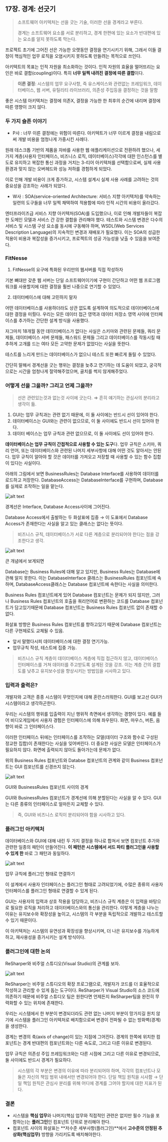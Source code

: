 ## 17장. 경계: 선긋기

> 소프트웨어 아키텍처는 선을 긋는 기술, 이러한 선을 경계라고 부른다.
> 
> 
> 경계는 소프트웨어 요소를 서로 분리하고, 경계 한편에 있는 요소가 반대편에 있는 요소를 알지 못하도록 막는다.
> 

프로젝트 초기에 그어진 선은 가능한 오랫동안 결정을 연기시키기 위해, 그래서 이들 결정이 핵심적인 업무 로직을 오염시키지 못하도록 만들려는 목적으로 쓰인다.

아키텍트의 목표는 인적 자원을 최소화하는 것이다. 인적 자원의 효율을 떨어뜨리는 요인은 바로 결합(coupling)이다. 특히 **너무 일찍 내려진 결정에 따른 결합**이다.

> **이른 결정**: 시스템의 업무 요구사항, 즉 유스케이스와 관련없는 프레임워크, 데이터베이스, 웹 서버, 유틸리티 라이브러리, 의존성 주입등을 결정하는 것을 말함
> 

좋은 시스템 아키텍처는 결정에 의존X, 결정을 가능한 한 최후의 순간에 내리며 결정에 따른 영향이 크지 않다.

### 두 가지 슬픈 이야기

- P사 : 너무 이른 결정에는 위험이 따른다. 아키텍트가 너무 이르게 결정을 내림으로써 개발 비용을 엄청나게 가중시킨 사례다.

원래 데스크톱 기반의 제품을 자바를 사용한 웹 애플리케이션으로 전환하려 했으나, 세 가지 계층(사용자 인터페이스, 비즈니스 로직, 데이터베이스)각각에 대한 인스턴스를 별도로 유지하고 복잡한 통신 과정을 거치는 3-티어 아키텍처를 선택함으로써, 실제 사용 환경과 맞지 않는 오버헤드와 성능 저하를 경험하게 되었다.

이로 인해 개발 비용이 크게 증가하고, 시스템 설계시 실제 사용 사례를 고려하는 것의 중요성을 강조하는 사례가 되었다.

- W사 : SOA(service-oriented Architecture: 서비스 지향 아키텍처)를 약속하는 일련의 도구들을 너무 일찍 채택하여 적용함에 따라 인적 시간의 비용이 올라갔다.

엔터프라이즈급 서비스 지향 아키텍처(SOA)를 도입했으나, 이로 인해 개발자들이 복잡한 도메인 모델과 서비스 간 강한 결합을 관리해야 했다. 테스트와 시스템 변경은 다수의 서비스 및 시스템 구성 요소를 동시에 구동해야 하며, WSDL(Web Services Description Language)의 지속적인 변경과 재배포가 필요했다. 이는 SOA의 성급한 적용이 비용과 복잡성을 증가시키고, 프로젝트의 성공 가능성을 낮출 수 있음을 보여준다. 

### **FitNesse**

1. FitNesse의 요구에 특화된 우리만의 웹서버를 직접 작성하자

기본 뼈대만 갖춘 웹 서버는 단일 소프트웨어이기에 구현이 간단하고 어떤 웹 프로그램워크를 사용할지에 대한 결정을 훨씬 나중으로 연기할 수 있었다.

2. 데이터베이스에 대해 고민하지 말자

어떤 데이터베이스를 사용하더라도 상관 없도록 설계하여 의도적으로 데이터베이스에 대한 결정을 미뤘다. 우리는 모든 데이터 접근 영역과 데이터 저장소 영역 사이에 인터페이스를 추가하는 간단한 설계 방식을 사용했다.

자그마치 18개월 동안 데이터베이스가 없다는 사실은 스키마와 관련된 문제들, 쿼리 문제들, 데이터베이스 서버 문제들, 패스워드 문제들 그리고 데이터베이스를 작동시킬 때 추하게 고개를 드는 여타 모든 고약한 문제가 없었다는 사실을 뜻한다.

테스트를 느리게 만드는 데이터베이스가 없으니 테스트 또한 빠르게 돌릴 수 있었다.

간단히 말해서 경계선을 긋는 행위는 결정을 늦추고 연기하는 데 도움이 되었고, 궁극적으로는 시간을 엄청나게 절약해주었으며, 골치를 썩지 않게해주었다.

### 어떻게 선을 그을까? 그리고 언제 그을까?

> 선은 관련있는것과 없는것 사이에 긋는다. ⇒ 흔히 얘기하는 관심사의 분리라고 생각이 듦.
> 
1. GUI는 업무 규칙과는 관련 없기 때문에, 이 둘 사이에는 반드시 선이 있어야 한다.
2. 데이터베이스는 GUI와는 관련이 없으므로, 이 둘 사이에도 반드시 선이 있어야 한다.
3. 데이터 베이스는 업무 규칙과 관련 없으므로, 이 둘 사이에도 선이 있어야 한다.

**데이터베이스는 업무 규칙이 간접적으로 사용할 수 있는 도구**다. 업무 규칙은 스키마, 쿼리 언어, 또는 데이터베이스와 관련된 나머지 세부사항에 대해 어떤 것도 알아서는 안된다. 업무 규칙이 알아야 할 것은 데이터를 가져오고 저장할 때 사용할 수 있는 함수 집합이 있다는 사실이다. 

아래의 그림에서 보면 BusinessRules는 Database Interface를 사용하여 데이터를 로드하고 저장한다. DatabaseAccess는 DatabaseInterface를 구현하며, Database를 실제로 조작하는 일을 맡는다.

![alt text](image.png)

경계선은 Interface, Database Access사이에 그어진다. 

Database Access에서 출발하는 두 화살표에 집중 → 이 도표에서 Database Access가 존재한다는 사실을 알고 있는 클래스는 없다는 뜻이다.

> 비즈니스 규칙, 데이터베이스가 서로 다른 계층으로 분리되어야 한다는 점을 강조한다고 생각.
> 

![alt text](image-1.png)

큰 개념에서 보게되면 

Database는 Business Rules에 대해 알고 있지만, Business Rules는 Database에 관해 알지 못한다. 이는 DatabaseInterface 클래스는 BusinessRules 컴포넌트에 속하며, DatabaseAccess클래스는 Database 컴포넌트에 속한다는 사실을 의미한다.

Business Rules 컴포넌트에게 있어 Database 컴포넌트는 문제가 되지 않지만, 그러나 Business Rules 컴포넌트의 호출을 쿼리언어로 변환하는 코드를 Database 컴포넌트가 담고있기때문에 Database 컴포넌트는 Business Rules 컴포넌트 없이 존재할 수 없다.

화살표 방향은 Business Rules 컴포넌트를 향하고있기 때문에 Database 컴포넌트는 다른 구현체로도 교체될 수 있음.

- 앞서 말했다시피 데이터베이스에 대한 결정 연기가능.
- 업무규칙 작성, 테스트에 집중 가능.

> 비즈니스 규칙 계층이 데이터베이스 계층에 직접 접근하지 않고, 데이터베이스 인터페이스를 거쳐 데이터를 주고받도록 설계된 것을 강조. 이는 계층 간의 결합도를 낮추고 유지보수성을 향상시키는 방법임을 시사하고 있다.
> 

### 입력과 출력은?

개발자와 고객은 종종 시스템이 무엇인지에 대해 혼란스러워한다. GUI를 보고선 GUI가 시스템이라고 생각하곤한다.

우리는 시스템의 행위를 입출력이 지닌 행위적 측면에서 생각하는 경향이 있다. 예를 들어 비디오게임에서 사용자 경험은 인터페이스에 의해 좌우된다. 화면, 마우스, 버튼, 음향이 바로 그 인터페이스다.

이러한 인터페이스 뒤에는 인터페이스를 조작하는 모델(데이터 구조와 함수로 구성된 정교한 집합)이 존재한다는 사실을 잊어버린다. 더 중요한 사실은 모델은 인터페이스가 필요하지 않다. 화면에 출력되지 않아도 돌아가는데 문제가 없다.

위의 Business Rules 컴포넌트와 Databse 컴포넌트의 관계와 같이 Business 컴포넌트는 GUI 컴포넌트를 신경쓰지 않는다.

![alt text](image-2.png)

GUI와 BusinessRules 컴포넌트 사이의 경계

GUI와 BusinessRules 컴포넌트가 경계선에 의해 분할된다는 사실을 알 수 있다. GUI는 다른 종류의 인터페이스로 얼마든지 교체할 수 있다.

> 즉, GUI와 비즈니스 로직이 분리되어야 함을 시사하고 있다.
> 

### 플러그인 아키텍처

데이터베이스와 GUI에 대해 내린 두 가지 결정을 하나로 합쳐서 보면 컴포넌트 추가와 관련한 일종의 패턴이 만들어진다. **이 패턴은 시스템에서 서드 파티 플러그인을 사용할 수 있게 한** 바로 그 패턴과 동일하다.

![alt text](image.png)

업무 규칙에 플러그인 형태로 연결하기

이 설계에서 사용자 인터페이스는 플러그인 형태로 고려되었기에, 수많은 종류의 사용자 인터페이스를 플러그인 형태로 연결할 수 있게 된다.

GUI는 사용자의 입력과 상호 작용을 담당하고, 비즈니스 규칙 계층은 이 입력을 바탕으로 필요한 로직을 처리하고 데이터베이스와의 통신을 관리한다. 이렇게 계층을 나누는 이유는 유지보수와 확장성을 높이고, 시스템의 각 부분을 독립적으로 개발하고 테스트할 수 있기 때문이다.

이 아키텍처는 시스템의 유연성과 확장성을 향상시키며, 더 나은 유지보수를 가능하게 하고, 재사용성을 증가시키는 설계 방식이다.

### 플러그인에 대한 논의

ReSharper와 비주얼 스튜디오(Visual Studio)의 관계를 보자.

![alt text](image.png)

ReSharper는 비주얼 스튜디오의 확장 프로그램으로, 개발자가 코드를 더 효율적으로 작성하고 관리할 수 있게 돕는 도구이다. ReSharper가 Visual Studio의 소스 코드에 의존하기 때문에 비주얼 스튜디오 팀은 원한다면 언제든지 ReSharper팀을 완전히 무력화할 수 있는 위치에 존재한다.

우리는 시스템에서 한 부분이 변경되더라도 관련 없는 나머지 부분이 망가지길 원치 않기에 시스템을 플러그인 아키텍처로 배치함으로써 변경이 전파될 수 없는 방화벽(경계)을 생성한다.

경계는 변경의 축(axis of change)이 있는 지점에 그어진다. 경계의 한쪽에 위치한 컴포넌트는 경계 반대편의 컴포넌트와는 다른 속도로, 그리고 다른 이유로 변경된다.

업무 규칙은 의존성 주입 프레임워크와는 다른 시점에 그리고 다른 이유로 변경되므로, 둘 사이에도 반드시 경계가 필요하다.

> 시스템의 각 부분은 변경의 이유에 따라 분리되어야 하며, 각각의 컴포넌트나 모듈은 자신의 책임 범위 내에서만 변경되어야 한다. 
단일 책임 원칙을 시사함 → 단일 책임 원칙은 관심사 분리를 위해 어디에 경계를 그어야 할지에 대한 지표가 된다.
> 

### 결론

- 시스템을 **핵심 업무**와 나머지(핵심 업무와 직접적인 관련은 없지만 필수 기능을 포함하는)는 **플러그인**인 컴포넌트 단위로 분리해야 한다.
- 컴포넌트 사이의 화살표는 **저수준 세부사항(플러그인)**에서 **고수준의 안정된 추상화(핵심업무)** 방향을 가리키도록 배치해야한다.